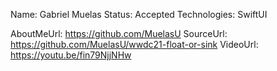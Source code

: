 Name: Gabriel Muelas
Status: Accepted
Technologies: SwiftUI

AboutMeUrl: https://github.com/MuelasU
SourceUrl: https://github.com/MuelasU/wwdc21-float-or-sink
VideoUrl: https://youtu.be/fin79NjjNHw

<!---
EXAMPLE
Name: John Appleseed
Status: Submitted <or> Winner <or> Distinguished <or> Rejected
Technologies: SwiftUI, RealityKit, CoreGraphic

AboutMeUrl: https://linkedin.com/in/johnappleseed
SourceUrl: https://github.com/johnappleseed/wwdc2025
VideoUrl: https://youtu.be/ABCDE123456
-->
